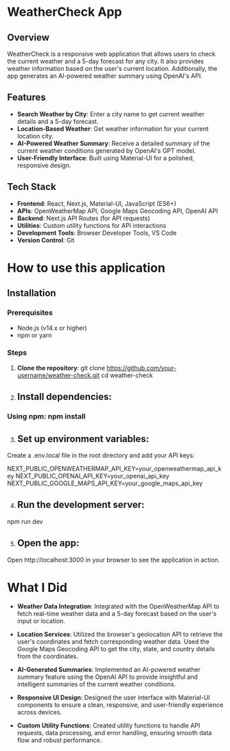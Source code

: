 # WeatherCheck App

## Overview

WeatherCheck is a responsive web application that allows users to check the current weather and a 5-day forecast for any city. It also provides weather information based on the user's current location. Additionally, the app generates an AI-powered weather summary using OpenAI's API.

## Features

- **Search Weather by City**: Enter a city name to get current weather details and a 5-day forecast.
- **Location-Based Weather**: Get weather information for your current location city.
- **AI-Powered Weather Summary**: Receive a detailed summary of the current weather conditions generated by OpenAI's GPT model.
- **User-Friendly Interface**: Built using Material-UI for a polished, responsive design.

## Tech Stack

- **Frontend**: React, Next.js, Material-UI, JavaScript (ES6+)
- **APIs**: OpenWeatherMap API, Google Maps Geocoding API, OpenAI API
- **Backend**: Next.js API Routes (for API requests)
- **Utilities**: Custom utility functions for API interactions
- **Development Tools**: Browser Developer Tools, VS Code
- **Version Control**: Git
  
# How to use this application 
## Installation

### Prerequisites

- Node.js (v14.x or higher)
- npm or yarn

### Steps

1. **Clone the repository**:
   git clone https://github.com/your-username/weather-check.git
   cd weather-check
2. ## Install dependencies:

### Using npm: npm install

3. ## Set up environment variables:
Create a .env.local file in the root directory and add your API keys:

NEXT_PUBLIC_OPENWEATHERMAP_API_KEY=your_openweathermap_api_key
NEXT_PUBLIC_OPENAI_API_KEY=your_openai_api_key
NEXT_PUBLIC_GOOGLE_MAPS_API_KEY=your_google_maps_api_key

4. ## Run the development server:
npm run dev

5. ## Open the app:
Open http://localhost:3000 in your browser to see the application in action.

# What I Did
- **Weather Data Integration**: Integrated with the OpenWeatherMap API to fetch real-time weather data and a 5-day forecast based on the user's input or location.

- **Location Services**: Utilized the browser's geolocation API to retrieve the user's coordinates and fetch corresponding weather data. Used the Google Maps Geocoding API to get the city, state, and country details from the coordinates.

- **AI-Generated Summaries**: Implemented an AI-powered weather summary feature using the OpenAI API to provide insightful and intelligent summaries of the current weather conditions.

- **Responsive UI Design**: Designed the user interface with Material-UI components to ensure a clean, responsive, and user-friendly experience across devices.

- **Custom Utility Functions**: Created utility functions to handle API requests, data processing, and error handling, ensuring smooth data flow and robust performance.
